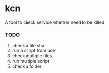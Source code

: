# kcn
A tool to check service whether need to be killed

### TODO

1. check a file sha.
1. run a script from user
1. check multiple files.
1. run multiple script
1. check a folder